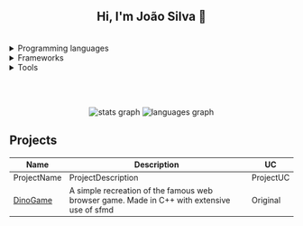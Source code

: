 <div align="center"> 
    <h2> Hi, I'm João Silva 👋 </h2>
</div>

<br>

<details>
    <summary> Programming languages </summary>
    <br>
    <img src="https://raw.githubusercontent.com/devicons/devicon/master/icons/c/c-original.svg" alt="c" width="40" height="40"/> &nbsp;&nbsp;
    <img src="https://raw.githubusercontent.com/devicons/devicon/master/icons/cplusplus/cplusplus-original.svg" alt="cplusplus" width="40" height="40"/> &nbsp;&nbsp;
    <img src="https://raw.githubusercontent.com/devicons/devicon/master/icons/python/python-original.svg" alt="python" width="40" height="40"/> &nbsp;&nbsp;
    <img src="https://raw.githubusercontent.com/devicons/devicon/master/icons/java/java-original.svg" alt="java" width="40" height="40"/> &nbsp;&nbsp;
    <img src="https://raw.githubusercontent.com/devicons/devicon/master/icons/javascript/javascript-original.svg" alt="javascript" width="40" height="40"/> &nbsp;&nbsp;
    <img src="https://www.vectorlogo.zone/logos/dartlang/dartlang-icon.svg" alt="dart" width="40" height="40"/> &nbsp;&nbsp;
    <img src="https://upload.wikimedia.org/wikipedia/commons/1/1c/Haskell-Logo.svg" alt="haskell" width="40" height="40"/> &nbsp;&nbsp;
    <img src="https://raw.githubusercontent.com/devicons/devicon/master/icons/html5/html5-original-wordmark.svg" alt="html5" width="40" height="40"/> &nbsp;&nbsp;
    <img src="https://raw.githubusercontent.com/devicons/devicon/master/icons/css3/css3-original-wordmark.svg" alt="css3" width="40" height="40"/> &nbsp;&nbsp;
    <img src="https://raw.githubusercontent.com/devicons/devicon/master/icons/php/php-original.svg" alt="php" width="40" height="40"/> &nbsp;&nbsp;
    <img src="https://raw.githubusercontent.com/devicons/devicon/master/icons/postgresql/postgresql-original-wordmark.svg" alt="postgresql" width="40" height="40"/> &nbsp;&nbsp;
    <img src="https://www.vectorlogo.zone/logos/sqlite/sqlite-icon.svg" alt="sqlite" width="40" height="40"/> &nbsp;&nbsp;
</details>

<details>
    <summary> Frameworks </summary>
    <br>
    <img src="https://simpleicons.org/icons/bootstrap.svg" alt="bootstrap" width="40" height="40" style="filter: invert(51%) sepia(98%) saturate(2031%) hue-rotate(195deg) brightness(103%) contrast(91%);"/> &nbsp;&nbsp;
    <img src="https://www.vectorlogo.zone/logos/flutterio/flutterio-icon.svg" alt="flutter" width="40" height="40"/> &nbsp;&nbsp;
    <img src="https://simpleicons.org/icons/laravel.svg" alt="laravel" width="40" height="40" style="filter: invert(45%) sepia(77%) saturate(5272%) hue-rotate(330deg) brightness(103%) contrast(91%);"/> &nbsp;&nbsp;
</details>

<details>
    <summary> Tools </summary>
    <br>
    <img src="https://raw.githubusercontent.com/devicons/devicon/master/icons/docker/docker-original-wordmark.svg" alt="docker" width="40" height="40"/> &nbsp;&nbsp;
    <img src="https://www.vectorlogo.zone/logos/firebase/firebase-icon.svg" alt="firebase" width="40" height="40"/> &nbsp;&nbsp;
    <img src="https://git-scm.com/images/logos/downloads/Git-Icon-1788C.png" height="40" title="Git"> &nbsp;&nbsp;
</details>

<br><br>

<div align="center">
  <img src="https://github-readme-stats.vercel.app/api?username=jpvds1&hide_title=false&hide_rank=false&show_icons=true&include_all_commits=true&count_private=true&disable_animations=false&theme=dracula&locale=en&hide_border=false" height="180em" alt="stats graph"  />
  <img src="https://github-readme-stats.vercel.app/api/top-langs?username=jpvds1&locale=en&hide_title=false&layout=compact&langs_count=5&theme=dracula&hide_border=false" height="180em" alt="languages graph"  />
</div>

<h2>Projects</h2>
<p align="center">

| Name | Description | UC |
|------|-------------|----|
| ProjectName | ProjectDescription | ProjectUC |
| [DinoGame](https://github.com/jpvds1/DinoGame) | A simple recreation of the famous web browser game. Made in C++ with extensive use of sfmd | Original |
